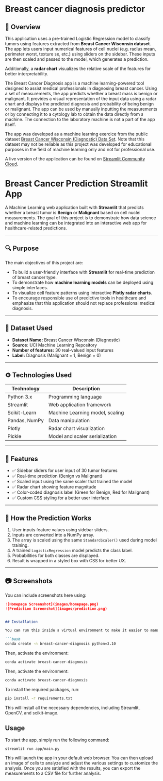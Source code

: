 # Breast cancer diagnosis predictor

## 🧠 Overview

This application uses a pre-trained Logistic Regression model to classify tumors using features extracted from **Breast Cancer Wisconsin dataset**. The app lets users input numerical features of cell nuclei (e.g. radius mean, perimeter worst, texture se, etc.) using sliders on the sidebar. These inputs are then scaled and passed to the model, which generates a prediction.

Additionally, a **radar chart** visualizes the relative scale of the features for better interpretability.

The Breast Cancer Diagnosis app is a machine learning-powered tool designed to assist medical professionals in diagnosing breast cancer. Using a set of measurements, the app predicts whether a breast mass is benign or malignant. It provides a visual representation of the input data using a radar chart and displays the predicted diagnosis and probability of being benign or malignant. The app can be used by manually inputting the measurements or by connecting it to a cytology lab to obtain the data directly from a machine. The connection to the laboratory machine is not a part of the app itself.

The app was developed as a machine learning exercice from the public dataset [Breast Cancer Wisconsin (Diagnostic) Data Set](https://www.kaggle.com/datasets/uciml/breast-cancer-wisconsin-data). Note that this dataset may not be reliable as this project was developed for educational purposes in the field of machine learning only and not for professional use.

A live version of the application can be found on [Streamlit Community Cloud](https://alejandro-ao-streamlit-cancer-predict-appmain-uitjy1.streamlit.app/). 

# Breast Cancer Prediction Streamlit App

A Machine Learning web application built with **Streamlit** that predicts whether a breast tumor is **Benign** or **Malignant** based on cell nuclei measurements. The goal of this project is to demonstrate how data science and machine learning can be integrated into an interactive web app for healthcare-related predictions.

---

## 🔍 Purpose

The main objectives of this project are:

- To build a user-friendly interface with **Streamlit** for real-time prediction of breast cancer type.
- To demonstrate how **machine learning models** can be deployed using simple interfaces.
- To visualize cell feature patterns using interactive **Plotly radar charts**.
- To encourage responsible use of predictive tools in healthcare and emphasize that this application should not replace professional medical diagnosis.

---

## 🧾 Dataset Used

- **Dataset Name:** Breast Cancer Wisconsin (Diagnostic)
- **Source:** UCI Machine Learning Repository
- **Number of features:** 30 real-valued input features
- **Label:** Diagnosis (Malignant = 1, Benign = 0)

---

## ⚙️ Technologies Used

| Technology            | Description                                         |
|-----------------------|-----------------------------------------------------|
| Python 3.x            | Programming language                                |
| Streamlit             | Web application framework                           |
| Scikit-Learn          | Machine Learning model, scaling                     |
| Pandas, NumPy         | Data manipulation                                   |
| Plotly                | Radar chart visualization                           |
| Pickle                | Model and scaler serialization                      |

---

## 🧾 Features

- ✅ Sidebar sliders for user input of 30 tumor features
- ✅ Real-time prediction (Benign vs Malignant)
- ✅ Scaled input using the same scaler that trained the model
- ✅ Radar chart showing feature magnitude
- ✅ Color-coded diagnosis label (Green for Benign, Red for Malignant)
- ✅ Custom CSS styling for a better user interface

---

## 🧠 How the Prediction Works

1. User inputs feature values using sidebar sliders.
2. Inputs are converted into a NumPy array.
3. The array is scaled using the same `StandardScaler()` used during model training.
4. A trained `LogisticRegression` model predicts the class label.
5. Probabilities for both classes are displayed.
6. Result is wrapped in a styled box with CSS for better UX.

---

## 📷 Screenshots

You can include screenshots here using:

```markdown
![Homepage Screenshot](images/homepage.png)
![Prediction Screenshot](images/prediction.png)


## Installation

You can run this inside a virtual environment to make it easier to manage dependencies. I recommend using `conda` to create a new environment and install the required packages. You can create a new environment called `breast-cancer-diagnosis` by running:

```bash
conda create -n breast-cancer-diagnosis python=3.10 
```

Then, activate the environment:

```bash
conda activate breast-cancer-diagnosis
```

Then, activate the environment:

```bash
conda activate breast-cancer-diagnosis
```

To install the required packages, run:

```bash
pip install -r requirements.txt
```

This will install all the necessary dependencies, including Streamlit, OpenCV, and scikit-image.

## Usage
To start the app, simply run the following command:

```bash
streamlit run app/main.py
```

This will launch the app in your default web browser. You can then upload an image of cells to analyze and adjust the various settings to customize the analysis. Once you are satisfied with the results, you can export the measurements to a CSV file for further analysis.
